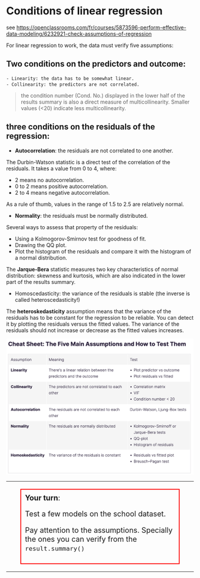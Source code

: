 # Conditions of linear regression

see <https://openclassrooms.com/fr/courses/5873596-perform-effective-data-modeling/6232921-check-assumptions-of-regression>

For linear regression to work, the data must verify five assumptions:

## Two conditions on the predictors and outcome:

    - Linearity: the data has to be somewhat linear.
    - Collinearity: the predictors are not correlated.

> the condition number (Cond. No.) displayed in the lower half of the results summary is also a direct measure of multicollinearity. Smaller values (<20) indicate less multicollinearity.

## three conditions on the residuals of the regression:

- **Autocorrelation**: the residuals are not correlated to one another.

The Durbin-Watson statistic is a direct test of the correlation of the residuals. It takes a value from 0 to 4, where:

  - 2 means no autocorrelation.
  - 0 to 2 means positive autocorrelation.
  - 2 to 4 means negative autocorrelation.

As a rule of thumb, values in the range of 1.5 to 2.5 are relatively normal.

- **Normality**: the residuals must be normally distributed.

Several ways to assess that property of the residuals:

  - Using a Kolmogorov-Smirnov test for goodness of fit.
  - Drawing the QQ plot.
  - Plot the histogram of the residuals and compare it with the histogram of a normal distribution.

The **Jarque-Bera** statistic measures two key characteristics of normal distribution: skewness and kurtosis, which are also indicated in the lower part of the results summary.


- Homoscedasticity: the variance of the residuals is stable (the inverse is called heteroscedasticity!)


The **heteroskedasticity** assumption means that the variance of the residuals has to be constant for the regression to be reliable. You can detect it by plotting the residuals versus the fitted values. The variance of the residuals should not increase or decrease as the fitted values increases.

![Linear regression Assumptions](./../img/linear-regression-assumptions.png)


---

<div style="width: 80%; margin: 20px auto; border: 2px solid red;  padding: 10px; text-align: left; font-size : 1.4em">
<strong>Your turn</strong>:

Test a few models on the school dataset.

Pay attention to the assumptions. Specially the ones you can verify from the `result.summary()`
</div>

---



